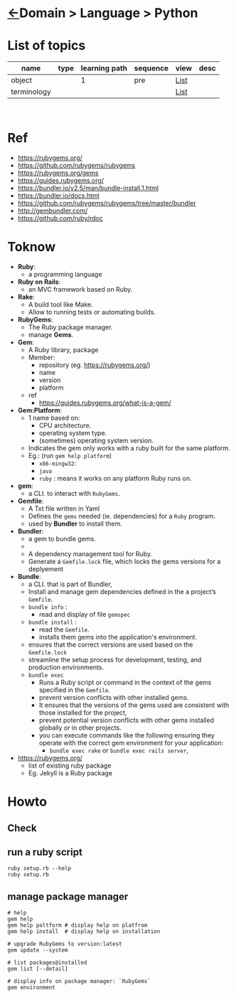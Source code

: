 <head><link rel="stylesheet" href="../../../md.css"/><script src="../../../md.js"></script></head>

[//]: #(Reference)
[Repo_Readme]:   ../../list/language_list.md

[Term_List]:     ./list/term_list.md
[Object_List]:   ./list/object_list.md

# [&larr;][Repo_Readme]Domain > Language > Python

# List of topics
|name|type|learning path|sequence|view|desc|
|-|-|-|-|-|-|
|object||1|pre|[List][Object_List]|
|terminology||||[List][Term_List]|
<br>

# Ref
- https://rubygems.org/
- https://github.com/rubygems/rubygems
- https://rubygems.org/gems
- https://guides.rubygems.org/
- https://bundler.io/v2.5/man/bundle-install.1.html
- https://bundler.io/docs.html
- https://github.com/rubygems/rubygems/tree/master/bundler
- http://gembundler.com/
- https://github.com/ruby/rdoc

# Toknow
- **Ruby**: 
  - a programming language
- **Ruby on Rails**: 
  - an MVC framework based on Ruby.
- **Rake**: 
  - A build tool like Make. 
  - Allow to running tests or automating builds.
- **RubyGems**: 
  - The Ruby package manager.
  - manage **Gems**.
- **Gem**: 
  - A Ruby library, package
  - Member: 
    - repository (eg. https://rubygems.org/)
    - name
    - version
    - platform
  - ref
     - https://guides.rubygems.org/what-is-a-gem/  
- **Gem:Platform**: 
  - 1 name based on:
    - CPU architecture.
    - operating system type.
    - (sometimes) operating system version.
  - Indicates the gem only works with a ruby built for the same platform.
  - Eg.: (run ```gem help platform```)
    - `x86-mingw32`:
    - `java` 
    - `ruby` : means it works on any platform Ruby runs on.
- **gem**: 
  - a CLI. to interact with `RubyGems`. 
- **Gemfile**: 
  - A Txt file written in Yaml
  - Defines the `gems` needed (ie. dependencies) for a `Ruby` program. 
  - used by **Bundler** to install them.
- **Bundler**: 
  - a gem to bundle gems.
  -  
  - A dependency management tool for Ruby. 
  - Generate a `Gemfile.lock` file, which locks the gems versions for a deplyement
- **Bundle**: 
  - a CLI. that is part of Bundler, 
  - Install and manage gem dependencies defined in the a project’s `Gemfile`. 
  - `bundle info` :
    - read and display of file `gemspec` 
  - `bundle install` : 
    - read the `Gemfile`.
    - installs them gems into the application's environment. 
  - ensures that the correct versions are used based on the `Gemfile.lock`
  - streamline the setup process for development, testing, and production environments. 
  - `bundle exec` 
    - Runs a Ruby script or command in the context of the gems specified in the `Gemfile`. 
    - prevent version conflicts with other installed gems.
    - It ensures that the versions of the gems used are consistent with those installed for the project, 
    - prevent potential version conflicts with other gems installed globally or in other projects. 
    - you can execute commands like the following ensuring they operate with the correct gem environment for your application:
       - `bundle exec rake` or `bundle exec rails server`, 
- https://rubygems.org/
  - list of existing ruby package
  - Eg. Jekyll is a Ruby package
# Howto
## Check
## run a ruby script
```shell
ruby setup.rb --help
ruby setup.rb
```
## manage package manager
```shell
# help
gem help
gem help paltform # display help on platfrom
gem help install  # display help on installation

# upgrade RubyGems to version:latest
gem update --system

# list packages@installed 
gem list [--detail]

# display info on package manager: `RubyGems`
gem environment
```
